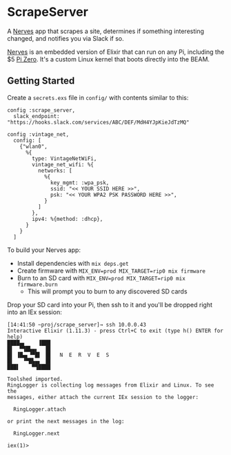 # ScrapeServer

A [Nerves](https://www.nerves-project.org/) app that scrapes a site, determines if something interesting changed, and notifies you via Slack if so.

[Nerves](https://www.nerves-project.org/) is an embedded version of Elixir that can run on any Pi, including the $5 [Pi Zero](https://www.raspberrypi.org/products/raspberry-pi-zero/). It's a custom Linux kernel that boots directly into the BEAM.

## Getting Started

Create a `secrets.exs` file in `config/` with contents similar to this:

```
config :scrape_server,
  slack_endpoint: "https://hooks.slack.com/services/ABC/DEF/MdH4YJpKieJdTzMQ"

config :vintage_net,
  config: [
    {"wlan0",
      %{
        type: VintageNetWiFi,
        vintage_net_wifi: %{
          networks: [
            %{
              key_mgmt: :wpa_psk,
              ssid: "<< YOUR SSID HERE >>",
              psk: "<< YOUR WPA2 PSK PASSWORD HERE >>",
            }
          ]
        },
        ipv4: %{method: :dhcp},
      }
    }
  ]
```

To build your Nerves app:

  * Install dependencies with `mix deps.get`
  * Create firmware with `MIX_ENV=prod MIX_TARGET=rip0 mix firmware`
  * Burn to an SD card with `MIX_ENV=prod MIX_TARGET=rip0 mix firmware.burn`
      * This will prompt you to burn to any discovered SD cards

Drop your SD card into your Pi, then ssh to it and you'll be dropped right into an IEx session:

```
[14:41:50 ~proj/scrape_server]→ ssh 10.0.0.43
Interactive Elixir (1.11.3) - press Ctrl+C to exit (type h() ENTER for help)
████▄▖    ▐███
█▌  ▀▜█▙▄▖  ▐█
█▌ ▐█▄▖▝▀█▌ ▐█   N  E  R  V  E  S
█▌   ▝▀█▙▄▖ ▐█
███▌    ▀▜████

Toolshed imported.
RingLogger is collecting log messages from Elixir and Linux. To see the
messages, either attach the current IEx session to the logger:

  RingLogger.attach

or print the next messages in the log:

  RingLogger.next

iex(1)>
```